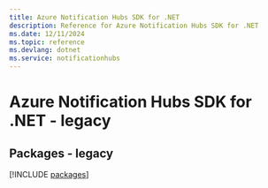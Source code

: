 ```yaml
---
title: Azure Notification Hubs SDK for .NET
description: Reference for Azure Notification Hubs SDK for .NET
ms.date: 12/11/2024
ms.topic: reference
ms.devlang: dotnet
ms.service: notificationhubs
---
```

# Azure Notification Hubs SDK for .NET - legacy
## Packages - legacy
[!INCLUDE [packages](notification-hubs-index.md)]